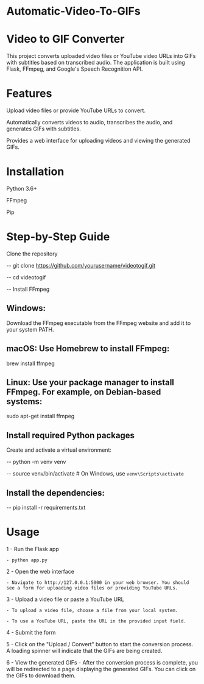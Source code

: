 # Automatic-Video-To-GIFs
# Video to GIF Converter

This project converts uploaded video files or YouTube video URLs into GIFs with subtitles based on transcribed audio. The application is built using Flask, FFmpeg, and Google's Speech Recognition API.

# Features

Upload video files or provide YouTube URLs to convert.

Automatically converts videos to audio, transcribes the audio, and generates GIFs with subtitles.

Provides a web interface for uploading videos and viewing the generated GIFs.

# Installation

Python 3.6+

FFmpeg

Pip

# Step-by-Step Guide

Clone the repository

-- git clone https://github.com/yourusername/videotogif.git

-- cd videotogif

-- Install FFmpeg

## Windows:

Download the FFmpeg executable from the FFmpeg website and add it to your system PATH.

## macOS: Use Homebrew to install FFmpeg:

brew install ffmpeg

## Linux: Use your package manager to install FFmpeg. For example, on Debian-based systems:

sudo apt-get install ffmpeg

## Install required Python packages

Create and activate a virtual environment:

-- python -m venv venv

-- source venv/bin/activate  # On Windows, use `venv\Scripts\activate`

## Install the dependencies:

-- pip install -r requirements.txt

# Usage

1 - Run the Flask app
  
    - python app.py
    
2 - Open the web interface

    - Navigate to http://127.0.0.1:5000 in your web browser. You should see a form for uploading video files or providing YouTube URLs.
    
3 - Upload a video file or paste a YouTube URL

    - To upload a video file, choose a file from your local system.
    
    - To use a YouTube URL, paste the URL in the provided input field.
    
4 - Submit the form

5 - Click on the "Upload / Convert" button to start the conversion process. A loading spinner will indicate that the GIFs are being created.

6 - View the generated GIFs
    - After the conversion process is complete, you will be redirected to a page displaying the generated GIFs. You can click on the GIFs to download them.
